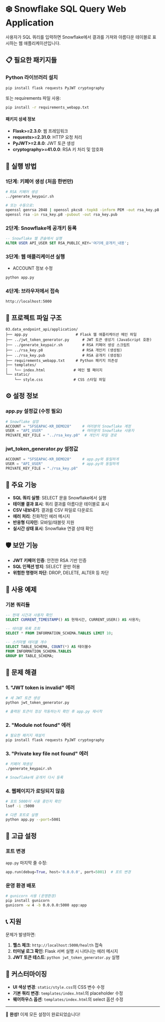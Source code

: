 # ❄️ Snowflake SQL Query Web Application

사용자가 SQL 쿼리를 입력하면 Snowflake에서 결과를 가져와 아름다운 테이블로 표시하는 웹 애플리케이션입니다.

## 📋 필요한 패키지들

### Python 라이브러리 설치
```bash
pip install flask requests PyJWT cryptography
```

또는 requirements 파일 사용:
```bash
pip install -r requirements_webapp.txt
```

#### 패키지 상세 정보
- **Flask>=2.3.0**: 웹 프레임워크
- **requests>=2.31.0**: HTTP 요청 처리
- **PyJWT>=2.8.0**: JWT 토큰 생성
- **cryptography>=41.0.0**: RSA 키 처리 및 암호화

## 🚀 실행 방법

### 1단계: 키페어 생성 (처음 한번만)
```bash
# RSA 키페어 생성
../generate_keypair.sh

# 또는 수동으로:
openssl genrsa 2048 | openssl pkcs8 -topk8 -inform PEM -out rsa_key.p8 -nocrypt
openssl rsa -in rsa_key.p8 -pubout -out rsa_key.pub
```

### 2단계: Snowflake에 공개키 등록
```sql
-- Snowflake 웹 콘솔에서 실행
ALTER USER API_USER SET RSA_PUBLIC_KEY='여기에_공개키_내용';
```

### 3단계: 웹 애플리케이션 실행
- ACCOUNT 정보 수정
```bash
python app.py
```

### 4단계: 브라우저에서 접속
```
http://localhost:5000
```

## 📁 프로젝트 파일 구조

```
03.data_endpoint_api/application/
├── app.py                      # Flask 웹 애플리케이션 메인 파일
├── ../jwt_token_generator.py      # JWT 토큰 생성기 (JavaScript 호환)
├── ../generate_keypair.sh         # RSA 키페어 생성 스크립트
├── ../rsa_key.p8                  # RSA 개인키 (생성됨)
├── ../rsa_key.pub                 # RSA 공개키 (생성됨)
├── requirements_webapp.txt     # Python 패키지 의존성
├── templates/
│   └── index.html             # 메인 웹 페이지
└── static/
    └── style.css              # CSS 스타일 파일
```

## ⚙️ 설정 정보

### app.py 설정값 (수정 필요)
```python
# Snowflake 설정
ACCOUNT = "SFSEAPAC-KR_DEMO28"     # 여러분의 Snowflake 계정
USER = "API_USER"                  # 여러분의 Snowflake 사용자
PRIVATE_KEY_FILE = "../rsa_key.p8"  # 개인키 파일 경로
```

### jwt_token_generator.py 설정값
```python
ACCOUNT = "SFSEAPAC-KR_DEMO28"     # app.py와 동일하게
USER = "API_USER"                  # app.py와 동일하게  
PRIVATE_KEY_FILE = "./rsa_key.p8"
```

## 🎯 주요 기능

- **SQL 쿼리 실행**: SELECT 문을 Snowflake에서 실행
- **테이블 결과 표시**: 쿼리 결과를 아름다운 테이블로 표시
- **CSV 내보내기**: 결과를 CSV 파일로 다운로드
- **에러 처리**: 친화적인 에러 메시지
- **반응형 디자인**: 모바일/태블릿 지원
- **실시간 상태 표시**: Snowflake 연결 상태 확인

## 🛡️ 보안 기능

- **JWT 키페어 인증**: 안전한 RSA 기반 인증
- **SQL 인젝션 방지**: SELECT 문만 허용
- **위험한 명령어 차단**: DROP, DELETE, ALTER 등 차단

## 📝 사용 예제

### 기본 쿼리들
```sql
-- 현재 시간과 사용자 확인
SELECT CURRENT_TIMESTAMP() AS 현재시간, CURRENT_USER() AS 사용자;

-- 테이블 목록 조회
SELECT * FROM INFORMATION_SCHEMA.TABLES LIMIT 10;

-- 스키마별 테이블 개수
SELECT TABLE_SCHEMA, COUNT(*) AS 테이블수 
FROM INFORMATION_SCHEMA.TABLES 
GROUP BY TABLE_SCHEMA;
```

## 🚨 문제 해결

### 1. "JWT token is invalid" 에러
```bash
# 새 JWT 토큰 생성
python jwt_token_generator.py

# 출력된 토큰이 정상 작동하는지 확인 후 app.py 재시작
```

### 2. "Module not found" 에러
```bash
# 필요한 패키지 재설치
pip install flask requests PyJWT cryptography
```

### 3. "Private key file not found" 에러
```bash
# 키페어 재생성
./generate_keypair.sh

# Snowflake에 공개키 다시 등록
```

### 4. 웹페이지가 로딩되지 않음
```bash
# 포트 5000이 사용 중인지 확인
lsof -i :5000

# 다른 포트로 실행
python app.py --port=5001
```

## 🔧 고급 설정

### 포트 변경
`app.py` 마지막 줄 수정:
```python
app.run(debug=True, host='0.0.0.0', port=5001)  # 포트 변경
```

### 운영 환경 배포
```bash
# gunicorn 사용 (운영환경)
pip install gunicorn
gunicorn -w 4 -b 0.0.0.0:5000 app:app
```

## 📞 지원

문제가 발생하면:
1. **헬스 체크**: `http://localhost:5000/health` 접속
2. **터미널 로그 확인**: Flask 서버 실행 시 나타나는 에러 메시지
3. **JWT 토큰 테스트**: `python jwt_token_generator.py` 실행

## 🎨 커스터마이징

- **UI 색상 변경**: `static/style.css`의 CSS 변수 수정
- **기본 쿼리 변경**: `templates/index.html`의 placeholder 수정
- **웨어하우스 옵션**: `templates/index.html`의 select 옵션 수정

---

🎉 **완성!** 이제 모든 설정이 완료되었습니다!
